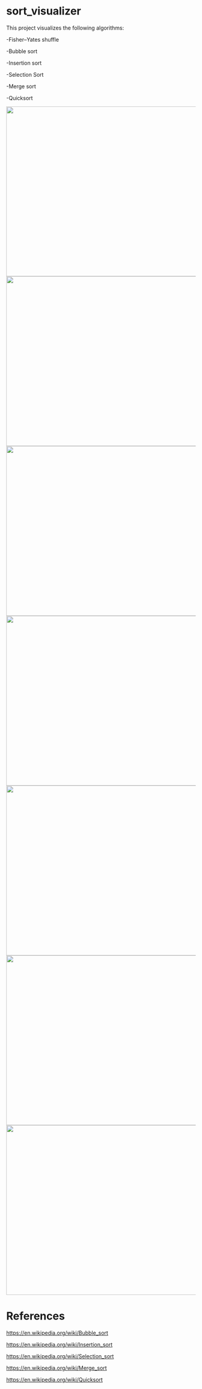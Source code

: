 # sort_visualizer

This project visualizes the following algorithms:

-Fisher–Yates shuffle

-Bubble sort

-Insertion sort

-Selection Sort

-Merge sort

-Quicksort

<img src="https://github.com/Digital-Signal/sort_visualizer/assets/95737827/9fb7f833-7b6c-4eb6-be70-33e7dfe43ec3" width="700" height="450">

<img src="https://github.com/Digital-Signal/sort_visualizer/assets/95737827/80a82c7e-f705-425c-99f5-3d534158666f" width="700" height="450">

<img src="https://github.com/Digital-Signal/sort_visualizer/assets/95737827/7709affd-83e1-4ccc-a7e3-2d7eb6a13480" width="700" height="450">

<img src="https://github.com/Digital-Signal/sort_visualizer/assets/95737827/888ce195-cf7c-4a4b-b369-d50f00b73106" width="700" height="450">

<img src="https://github.com/Digital-Signal/sort_visualizer/assets/95737827/96ff81d1-f016-4f81-ae6c-d2ccb6930dcb" width="700" height="450">

<img src="https://github.com/Digital-Signal/sort_visualizer/assets/95737827/34ff2093-8114-483e-91cf-1e31d3d9e9d4" width="700" height="450">

<img src="https://github.com/Digital-Signal/sort_visualizer/assets/95737827/81ca9964-fbcb-45a9-ac84-b0aedfddae0e" width="700" height="450">

# References
https://en.wikipedia.org/wiki/Bubble_sort

https://en.wikipedia.org/wiki/Insertion_sort

https://en.wikipedia.org/wiki/Selection_sort

https://en.wikipedia.org/wiki/Merge_sort

https://en.wikipedia.org/wiki/Quicksort
